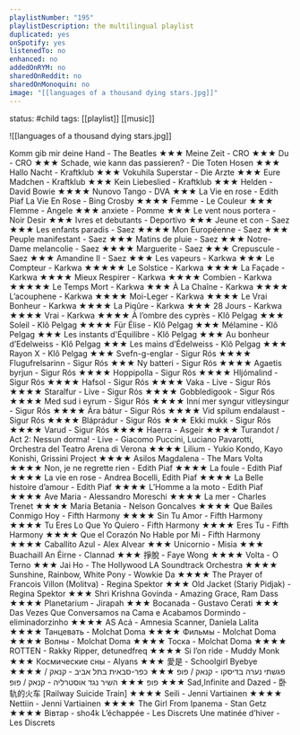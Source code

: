 ```yaml
---
playlistNumber: "195"
playlistDescription: the multilingual playlist
duplicated: yes
onSpotify: yes
listenedTo: no
enhanced: no
addedOnRYM: no
sharedOnReddit: no
sharedOnMonoquin: no
image: "[[languages of a thousand dying stars.jpg]]"
---
```

status: #child 
tags: [[playlist]] [[music]] 

![[languages of a thousand dying stars.jpg]]

Komm gib mir deine Hand - The Beatles ★★★
Meine Zeit - CRO ★★★
Du - CRO ★★★
Schade, wie kann das passieren? - Die Toten Hosen ★★★
Hallo Nacht - Kraftklub ★★★
Vokuhila Superstar - Die Arzte ★★★
Eure Madchen - Kraftklub ★★★
Kein Liebeslied - Kraftklub ★★★
Helden - David Bowie ★★★★
Nunovo Tango - DVA ★★★
La Vie en rose - Edith Piaf
La Vie En Rose - Bing Crosby ★★★★
Femme - Le Couleur ★★★
Flemme - Angele ★★★
anxiete - Pomme ★★★
Le vent nous portera - Noir Desir ★★★
Ivres et debutants - Deportivo ★★★
Jeune et con - Saez ★★★
Les enfants paradis - Saez ★★★★
Mon Européenne - Saez ★★★
Peuple manifestant - Saez ★★★
Matins de pluie - Saez ★★★
Notre-Dame melancolie - Saez ★★★★
Marguerite - Saez ★★★
Crepuscule - Saez ★★★
Amandine II - Saez ★★★
Les vapeurs - Karkwa ★★★
Le Compteur - Karkwa ★★★★★
Le Solstice - Karkwa ★★★★
La Façade - Karkwa ★★★★
Mieux Respirer - Karkwa ★★★★
Combien - Karkwa ★★★★★
Le Temps Mort - Karkwa ★★★
À La Chaîne - Karkwa ★★★★
L’acouphene - Karkwa ★★★★
Moi-Leger - Karkwa ★★★★
Le Vrai Bonheur - Karkwa ★★★★
La Piqûre - Karkwa ★★★
28 Jours - Karkwa ★★★★
Vrai - Karkwa ★★★★
À l’ombre des cyprès - Klô Pelgag ★★★
Soleil - Klô Pelgag ★★★★
Für Élise - Klô Pelgag ★★★
Mélamine - Klô Pelgag ★★★
Les instants d'Équilibre - Klô Pelgag ★★★
Au bonheur d’Edelweiss - Klô Pelgag ★★★
Les mains d’Édelweiss - Klô Pelgag ★★★
Rayon X - Klô Pelgag ★★★
Svefn-g-englar - Sigur Rós ★★★★
Flugufrelsarinn - Sigur Rós ★★★
Ny batteri - Sigur Rós ★★★★
Agaetis byrjun - Sigur Rós ★★★★
Hoppipolla - Sigur Rós ★★★★
Hljómalind - Sigur Rós ★★★★
Hafsol - Sigur Rós ★★★★
Vaka - Live - Sigur Rós ★★★★
Staralfur - Live - Sigur Rós ★★★★
Gobbledigook - Sigur Rós ★★★★
Med sud i eyrum - Sigur Rós ★★★★
Inní mer syngur vitleysingur - Sigur Rós ★★★★
Ára bátur - Sigur Rós ★★★★
Vid spilum endalaust - Sigur Rós ★★★★
Bláprádur - Sigur Rós ★★★
Ekki mukk - Sigur Rós ★★★★
Varud - Sigur Rós ★★★★
Haerra - Asgeir ★★★★
Turandot / Act 2: Nessun dorma! - Live - Giacomo Puccini, Luciano Pavarotti, Orchestra del Teatro Arena di Verona ★★★★
Lilium - Yukio Kondo, Kayo Konishi, Grissini Project ★★★★
Asilos Magdalena - The Mars Volta ★★★★
Non, je ne regrette rien - Edith Piaf ★★★★
La foule - Edith Piaf ★★★★
La vie en rose - Andrea Bocelli, Edith Piaf ★★★★
La Belle histoire d’amour - Edith Piaf ★★★★
L’Homme a la moto - Edith Piaf ★★★★
Ave Maria - Alessandro Moreschi ★★★★
La mer - Charles Trenet ★★★★
Maria Betania - Nelson Goncalves ★★★★
Que Bailes Conmigo Hoy - Fifth Harmony ★★★★
Sin Tu Amor - Fifth Harmony ★★★★
Tu Eres Lo Que Yo Quiero - Fifth Harmony ★★★★
Eres Tu - Fifth Harmony ★★★★
Que el Corazón No Hable por Mi - Fifth Harmony ★★★★
Caballito Azul - Alex Alvear ★★★
Unicornio - Misia ★★★
Buachaill An Éirne - Clannad ★★★
掙脫 - Faye Wong ★★★★
Volta - O Terno ★★★
Jai Ho - The Hollywood LA Soundtrack Orchestra ★★★★
Sunshine, Rainbow, White Pony - Wowkie Da ★★★★
The Prayer of Francois Villon (Molitva) - Regina Spektor ★★★
Old Jacket (Stariy Pidjak) - Regina Spektor ★★★
Shri Krishna Govinda - Amazing Grace, Ram Dass ★★★★
Planetarium - Jirapah ★★★
Bocanada - Gustavo Cerati ★★★
Das Vezes Que Conversamos na Cama e Acabamos Dormindo - eliminadorzinho ★★★★
AS Acá - Amnesia Scanner, Daniela Lalita ★★★★
Танцевать - Molchat Doma ★★★★
Фильмы - Molchat Doma ★★★★
Волны - Molchat Doma ★★★★
Тоска - Molchat Doma ★★★★
ROTTEN - Rakky Ripper, detunedfreq ★★★★
Si l’on ride - Muddy Monk ★★★
Космические сны - Alyans ★★★
愛是 - Schoolgirl Byebye ★★★★
פגשתי נערה בדיסקו - קנאק / פופ ★★★
כפר-סבאית בתל אביב - קנאק / פופ ★★★
השיר נגד אוסטרליה - קנאק / פופ ★★★
Sad,Infinite and Dazed - 卧轨的火车 [Railway Suicide Train] ★★★★
Seili - Jenni Vartiainen ★★★★
Nettiin - Jenni Vartiainen ★★★★
The Girl From Ipanema - Stan Getz ★★★★
Вівтар - sho4k 
L’échappée - Les Discrets
Une matinée d’hiver - Les Discrets

